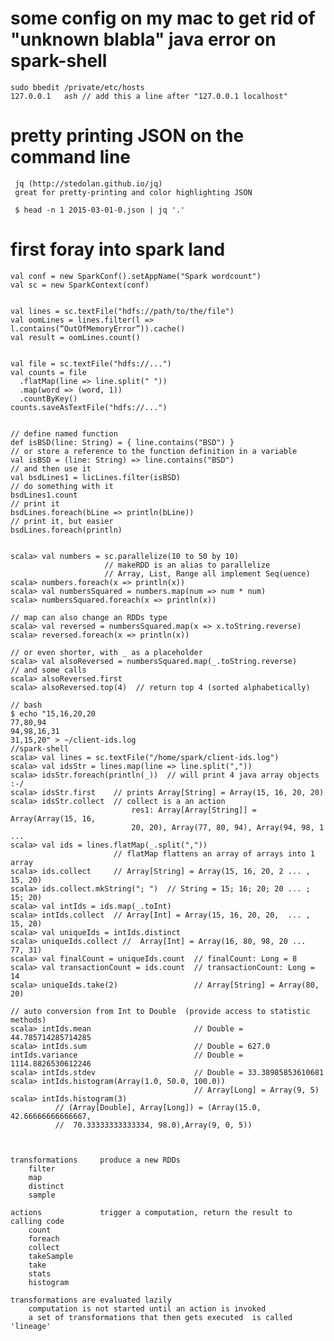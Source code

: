 
# some config on my mac to get rid of "unknown blabla" java error on spark-shell

    sudo bbedit /private/etc/hosts
    127.0.0.1	ash // add this a line after "127.0.0.1	localhost"

# pretty printing JSON on the command line

     jq (http://stedolan.github.io/jq) 
     great for pretty-printing and color highlighting JSON
     
     $ head ‐n 1 2015‐03‐01‐0.json | jq '.'

# first foray into spark land


    val conf = new SparkConf().setAppName("Spark wordcount")
    val sc = new SparkContext(conf)
    
    
    val lines = sc.textFile("hdfs://path/to/the/file")
    val oomLines = lines.filter(l => l.contains(“OutOfMemoryError”)).cache()
    val result = oomLines.count()
    
    
    val file = sc.textFile("hdfs://...")
    val counts = file
      .flatMap(line => line.split(" "))
      .map(word => (word, 1))
      .countByKey()
    counts.saveAsTextFile("hdfs://...")
    
    
    // define named function
    def isBSD(line: String) = { line.contains("BSD") }
    // or store a reference to the function definition in a variable
    val isBSD = (line: String) => line.contains("BSD")
    // and then use it
    val bsdLines1 = licLines.filter(isBSD)
    // do something with it
    bsdLines1.count
    // print it
    bsdLines.foreach(bLine => println(bLine))
    // print it, but easier
    bsdLines.foreach(println)
    
    
    scala> val numbers = sc.parallelize(10 to 50 by 10) 
                         // makeRDD is an alias to parallelize
                         // Array, List, Range all implement Seq(uence)
    scala> numbers.foreach(x => println(x))
    scala> val numbersSquared = numbers.map(num => num * num)
    scala> numbersSquared.foreach(x => println(x))
    
    // map can also change an RDDs type
    scala> val reversed = numbersSquared.map(x => x.toString.reverse)
    scala> reversed.foreach(x => println(x))
    
    // or even shorter, with _ as a placeholder
    scala> val alsoReversed = numbersSquared.map(_.toString.reverse)
    // and some calls
    scala> alsoReversed.first
    scala> alsoReversed.top(4)  // return top 4 (sorted alphabetically)
    
    // bash
    $ echo "15,16,20,20
    77,80,94
    94,98,16,31
    31,15,20" > ~/client‐ids.log
    //spark-shell
    scala> val lines = sc.textFile("/home/spark/client‐ids.log")
    scala> val idsStr = lines.map(line => line.split(","))
    scala> idsStr.foreach(println(_))  // will print 4 java array objects :-/
    scala> idsStr.first    // prints Array[String] = Array(15, 16, 20, 20)
    scala> idsStr.collect  // collect is a an action
                               res1: Array[Array[String]] = Array(Array(15, 16, 
                               20, 20), Array(77, 80, 94), Array(94, 98, 1 ...
    scala> val ids = lines.flatMap(_.split(",")) 
                           // flatMap flattens an array of arrays into 1 array
    scala> ids.collect     // Array[String] = Array(15, 16, 20, 2 ... , 15, 20)
    scala> ids.collect.mkString("; ")  // String = 15; 16; 20; 20 ... ; 15; 20)
    scala> val intIds = ids.map(_.toInt)
    scala> intIds.collect  // Array[Int] = Array(15, 16, 20, 20,  ... , 15, 20)
    scala> val uniqueIds = intIds.distinct
    scala> uniqueIds.collect //  Array[Int] = Array(16, 80, 98, 20 ...  77, 31)
    scala> val finalCount = uniqueIds.count  // finalCount: Long = 8
    scala> val transactionCount = ids.count  // transactionCount: Long = 14
    scala> uniqueIds.take(2)                 // Array[String] = Array(80, 20)
    
    // auto conversion from Int to Double  (provide access to statistic methods)
    scala> intIds.mean                       // Double = 44.785714285714285
    scala> intIds.sum                        // Double = 627.0
    intIds.variance                          // Double = 1114.8826530612246
    scala> intIds.stdev                      // Double = 33.38985853610681
    scala> intIds.histogram(Array(1.0, 50.0, 100.0)) 
                                             // Array[Long] = Array(9, 5)
    scala> intIds.histogram(3)
              // (Array[Double], Array[Long]) = (Array(15.0, 42.66666666666667, 
              //  70.33333333333334, 98.0),Array(9, 0, 5))
              
              
              
    transformations     produce a new RDDs 
        filter
        map
        distinct
        sample
     
    actions             trigger a computation, return the result to calling code
        count
        foreach
        collect
        takeSample
        take
        stats
        histogram
        
    transformations are evaluated lazily
        computation is not started until an action is invoked
        a set of transformations that then gets executed  is called 'lineage'
        